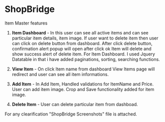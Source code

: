 # ShopBridge
Item Master features
1. **Item Dashboard** -  In this user can see all active items and can see particular item details, item image.
   If user want to delete item then user can click on delete button from dashboard. After click delete button, confirmation alert popup will open after click ok
   Item will delete and show success alert of delete item.
   For Item Dashboard. I used Jquery Datatable in that i have added paginations, sorting, searching functions.

2. **View Item** - On click Item name from dashboard View Items page will redirect and user can see all item informations.

3. **Add Item** - In Add Item, Handled validations for ItemName and Price. User can add item image. Crop and Save functionality added for item image.

4. **Delete Item** - User can delete particular item from dashboad.

For any clearification "ShopBridge Screenshots" file is attached.
